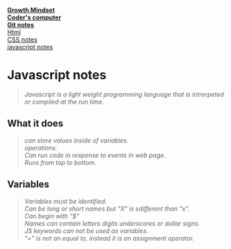 [**Growth Mindset**](README.md)  
 [**Coder's computer**](codersComputer.md)    
[**Git notes**](GitNotes.md)  
[Html](HtmlStructures.md)  
[CSS notes](cssnotes.md)  
[javascript notes](javascriptnotes.md)  

# **Javascript notes**

>*Javascript is a light weight programming language that is intrerpeted or compiled at the run time.*  

## **What it does**

>*can store values inside of variables.*    
>*operations.*  
>*Can run code in response to events in web page.*    
>*Runs  from top to bottom.*  


## **Variables**

>*Variables must be identified.*  
>*Can be long or short names but "X" is sdifferent than "x".*  
>*Can begin with "$"*  
>*Names can contain letters digits underscores or dollar signs.*  
>*JS keywords can not be used as variables.*  
>*"=" is not an equal to, instead it is an assignment operator.*
